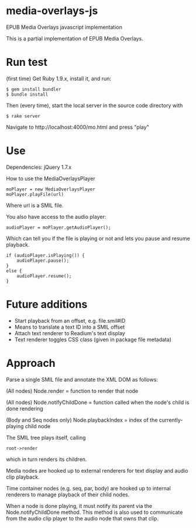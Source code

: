 media-overlays-js
=================

EPUB Media Overlays javascript implementation

This is a partial implementation of EPUB Media Overlays.  

# Run test

(first time)
Get Ruby 1.9.x, install it, and run:

    $ gem install bundler
    $ bundle install

Then (every time), start the local server in the source code directory with 

    $ rake server

Navigate to http://localhost:4000/mo.html and press "play"

# Use

Dependencies: jQuery 1.7.x

How to use the MediaOverlaysPlayer

    moPlayer = new MediaOverlaysPlayer
    moPlayer.playFile(url)

Where url is a SMIL file.

You also have access to the audio player:
    
    audioPlayer = moPlayer.getAudioPlayer();

Which can tell you if the file is playing or not and lets you pause and resume playback.
    
    if (audioPlayer.isPlaying()) {
        audioPlayer.pause();
    }
    else {
        audioPlayer.resume();
    }

# Future additions

 * Start playback from an offset, e.g. file.smil#ID
 * Means to translate a text ID into a SMIL offset
 * Attach text renderer to Readium's text display 
 * Text renderer toggles CSS class (given in package file metadata)

# Approach 

Parse a single SMIL file and annotate the XML DOM as follows:

(All nodes)
Node.render = function to render that node

(All nodes)
Node.notifyChildDone = function called when the node's child is done rendering

(Body and Seq nodes only)
Node.playbackIndex = index of the currently-playing child node

The SMIL tree plays itself, calling

    root->render

which in turn renders its children.

Media nodes are hooked up to external renderers for text display and audio clip playback.

Time container nodes (e.g. seq, par, body) are hooked up to internal renderers to manage playback of their child nodes.

When a node is done playing, it must notify its parent via the Node.notifyChildDone method.  This method is also used to communicate from the audio clip player to the audio node that owns that clip.
